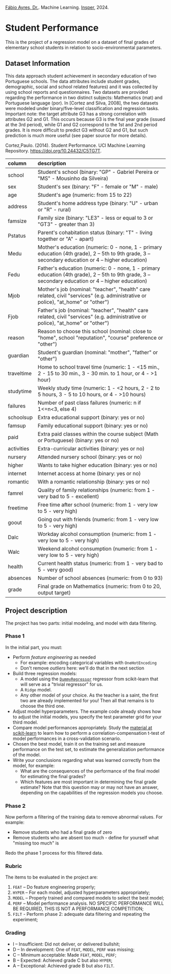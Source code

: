 [Fábio Ayres, Dr.](http://lattes.cnpq.br/6229400946752974). Machine Learning. [Insper](https://github.com/Insper), 2024.

# Student Performance

This is the project of a regression model on a dataset of final grades of
elementary school students in relation to socio-environmental parameters.

## Dataset Information

This data approach student achievement in secondary education of two Portuguese
schools. The data attributes include student grades, demographic, social and
school related features) and it was collected by using school reports and
questionnaires. Two datasets are provided regarding the performance in two
distinct subjects: Mathematics (mat) and Portuguese language (por). In [Cortez
and Silva, 2008], the two datasets were modeled under binary/five-level
classification and regression tasks. Important note: the target attribute G3 has
a strong correlation with attributes G2 and G1. This occurs because G3 is the
final year grade (issued at the 3rd period), while G1 and G2 correspond to the
1st and 2nd period grades. It is more difficult to predict G3 without G2 and G1,
but such prediction is much more useful (see paper source for more details).

Cortez,Paulo. (2014). Student Performance. UCI Machine Learning Repository.
https://doi.org/10.24432/C5TG7T.

| column     | description                                                                                                                                      |
| :--------- | :----------------------------------------------------------------------------------------------------------------------------------------------- |
| school     | Student's school (binary: "GP" - Gabriel Pereira or "MS" - Mousinho da Silveira)                                                                 |
| sex        | Student's sex (binary: "F" - female or "M" - male)                                                                                               |
| age        | Student's age (numeric: from 15 to 22)                                                                                                           |
| address    | Student's home address type (binary: "U" - urban or "R" - rural)                                                                                 |
| famsize    | Family size (binary: "LE3" - less or equal to 3 or "GT3" - greater than 3)                                                                       |
| Pstatus    | Parent's cohabitation status (binary: "T" - living together or "A" - apart)                                                                      |
| Medu       | Mother's education (numeric: 0 - none, 1 - primary education (4th grade), 2 – 5th to 9th grade, 3 – secondary education or 4 – higher education) |
| Fedu       | Father's education (numeric: 0 - none, 1 - primary education (4th grade), 2 – 5th to 9th grade, 3 – secondary education or 4 – higher education) |
| Mjob       | Mother's job (nominal: "teacher", "health" care related, civil "services" (e.g. administrative or police), "at_home" or "other")                 |
| Fjob       | Father's job (nominal: "teacher", "health" care related, civil "services" (e.g. administrative or police), "at_home" or "other")                 |
| reason     | Reason to choose this school (nominal: close to "home", school "reputation", "course" preference or "other")                                     |
| guardian   | Student's guardian (nominal: "mother", "father" or "other")                                                                                      |
| traveltime | Home to school travel time (numeric: 1 - <15 min., 2 - 15 to 30 min., 3 - 30 min. to 1 hour, or 4 - >1 hour)                                     |
| studytime  | Weekly study time (numeric: 1 - <2 hours, 2 - 2 to 5 hours, 3 - 5 to 10 hours, or 4 - >10 hours)                                                 |
| failures   | Number of past class failures (numeric: n if 1<=n<3, else 4)                                                                                     |
| schoolsup  | Extra educational support (binary: yes or no)                                                                                                    |
| famsup     | Family educational support (binary: yes or no)                                                                                                   |
| paid       | Extra paid classes within the course subject (Math or Portuguese) (binary: yes or no)                                                            |
| activities | Extra-curricular activities (binary: yes or no)                                                                                                  |
| nursery    | Attended nursery school (binary: yes or no)                                                                                                      |
| higher     | Wants to take higher education (binary: yes or no)                                                                                               |
| internet   | Internet access at home (binary: yes or no)                                                                                                      |
| romantic   | With a romantic relationship (binary: yes or no)                                                                                                 |
| famrel     | Quality of family relationships (numeric: from 1 - very bad to 5 - excellent)                                                                    |
| freetime   | Free time after school (numeric: from 1 - very low to 5 - very high)                                                                             |
| goout      | Going out with friends (numeric: from 1 - very low to 5 - very high)                                                                             |
| Dalc       | Workday alcohol consumption (numeric: from 1 - very low to 5 - very high)                                                                        |
| Walc       | Weekend alcohol consumption (numeric: from 1 - very low to 5 - very high)                                                                        |
| health     | Current health status (numeric: from 1 - very bad to 5 - very good)                                                                              |
| absences   | Number of school absences (numeric: from 0 to 93)                                                                                                |
| grade      | Final grade on Mathematics (numeric: from 0 to 20, output target)                                                                                |

## Project description

The project has two parts: initial modeling, and model with data filtering.

### Phase 1

In the initial part, you must:

- Perform _feature engineering_ as needed
  - For example: encoding categorical variables with `OneHotEncoding`
  - Don't remove _outliers_ here: we'll do that in the next section
- Build three regression models:
  - A model using the
    [`DummyRegressor`](https://scikit-learn.org/stable/modules/generated/sklearn.dummy.DummyRegressor.html)
    regressor from scikit-learn that will serve as a "trivial regressor" for us.
  - A `Ridge` model.
  - Any other model of your choice. As the teacher is a saint, the first two are
    already implemented for you! Then all that remains is to choose the third
    one.
- Adjust model hyperparameters. The example code already shows how to adjust the
  initial models, you specify the test parameter grid for your third model.
- Compare model performances appropriately. Study the
  [material at scikit-learn](https://scikit-learn.org/stable/auto_examples/model_selection/plot_grid_search_stats.html)
  to learn how to perform a correlation-compensation t-test of model
  performances in a cross-validation scenario.
- Chosen the best model, train it on the training set and measure performance on
  the test set, to estimate the generalization performance of the model.
- Write your conclusions regarding what was learned correctly from the model,
  for example:
  - What are the consequences of the performance of the final model for
    estimating the final grades?
  - Which features are most important in determining the final grade estimate?
    Note that this question may or may not have an answer, depending on the
    capabilities of the regression models you choose.

### Phase 2

Now perform a filtering of the training data to remove abnormal values. For
example:

- Remove students who had a final grade of zero
- Remove students who are absent too much - define for yourself what "missing
  too much" is

Redo the phase 1 process for this filtered data.

### Rubric

The items to be evaluated in the project are:

1. `FEAT` – Do feature engineering properly;
2. `HYPER` – For each model, adjusted hyperparameters appropriately;
3. `MODEL` – Properly trained and compared models to select the best model;
4. `PERF` – Model performance analysis. NO SPECIFIC PERFORMANCE WILL BE
   REQUIRED, THIS IS NOT A PERFORMANCE COMPETITION;
5. `FILT` - Perform phase 2: adequate data filtering and repeating the
   experiment;

### Grading

- I – Insufficient: Did not deliver, or delivered bullshit;
- D – In development: One of `FEAT`, `MODEL`, `PERF` was missing;
- C – Minimum acceptable: Made `FEAT`, `MODEL`, `PERF`;
- B – Expected: Achieved grade C but also `HYPER`;
- A – Exceptional: Achieved grade B but also `FILT`.
